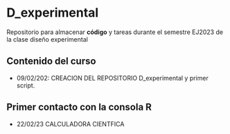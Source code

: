 # D_experimental
Repositorio para almacenar **código** y tareas durante el semestre EJ2023 de la clase diseño experimental

## Contenido del curso 

+ 09/02/202: CREACION DEL REPOSITORIO D_experimental y primer script. 

## Primer contacto con la consola R 
+ 22/02/23 CALCULADORA CIENTFICA 
